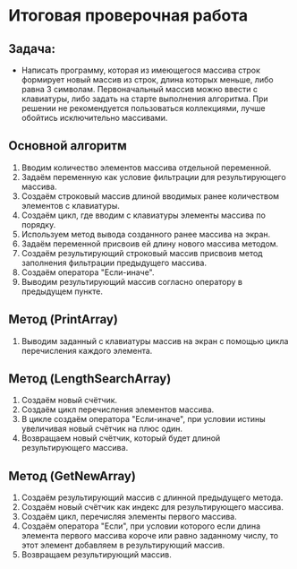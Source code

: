 # Итоговая проверочная работа

## Задача: 
 * Написать программу, которая из имеющегося массива строк формирует новый массив из строк, длина которых меньше, либо равна 3 символам. Первоначальный массив можно ввести с клавиатуры, либо задать на старте выполнения алгоритма. При решении не рекомендуется пользоваться коллекциями, лучше обойтись исключительно массивами.

 ## Основной алгоритм

 1. Вводим количество элементов массива отдельной переменной.
 2. Задаём переменную как условие фильтрации для результирующего массива. 
 3. Создаём строковый массив длиной вводимых ранее количеством элементов с клавиатуры.
 4. Создаём цикл, где вводим с клавиатуры элементы массива по порядку.
 5. Используем метод вывода созданного ранее массива на экран.
 6. Задаём переменной присвоив ей длину нового массива методом.
 7. Создаём результирующий строковый массив присвоив метод заполнения  фильтрации предыдущего массива.
 8. Создаём оператора "Если-иначе".
 9. Выводим результирующий массив согласно оператору в предыдущем пункте.

 ## Метод (PrintArray)
 1. Выводим заданный с клавиатуры массив на экран с помощью цикла перечисления каждого элемента.

 ## Метод (LengthSearchArray)
 1. Создаём новый счётчик.
 2. Создаём цикл перечисления элементов массива.
 3. В цикле создаём оператора "Если-иначе", при условии истины увеличивая новый счётчик на плюс один.
 4. Возвращаем новый счётчик, который будет длиной результирующего массива.

## Метод (GetNewArray)
1. Создаём результирующий массив с длинной предыдущего метода.
2. Создаём новый счётчик как индекс для результирующего массива.
3. Создаём цикл, перечисляя элементы первого массива.
4. Создаём оператора "Если", при условии которого если 
длина элемента первого массива короче или равно заданному числу, то этот элемент добавляем в результирующий массив. 
5. Возвращаем результирующий массив.
